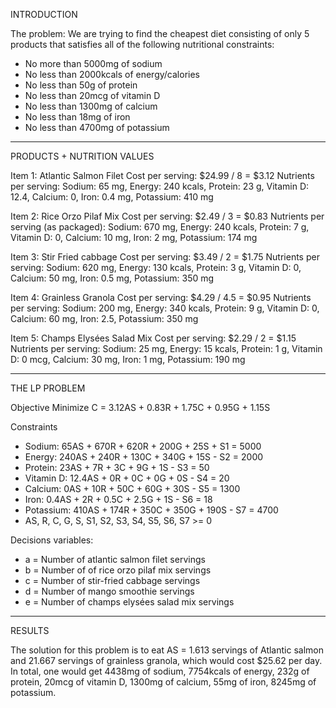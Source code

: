 INTRODUCTION

The problem: We are trying to find the cheapest diet consisting of only 5 products that satisfies all of the following nutritional constraints:
- No more than 5000mg of sodium
- No less than 2000kcals of energy/calories
- No less than 50g of protein
- No less than 20mcg of vitamin D
- No less than 1300mg of calcium
- No less than 18mg of iron
- No less than 4700mg of potassium 

----------------------------------------------
PRODUCTS + NUTRITION VALUES

Item 1: Atlantic Salmon Filet
Cost per serving: $24.99 / 8 = $3.12
Nutrients per serving: Sodium: 65 mg, Energy: 240 kcals, Protein: 23 g, Vitamin D: 12.4, Calcium: 0, Iron: 0.4 mg, Potassium: 410 mg

Item 2: Rice Orzo Pilaf Mix
Cost per serving: $2.49 / 3 = $0.83
Nutrients per serving (as packaged): Sodium: 670 mg, Energy: 240 kcals, Protein: 7 g, Vitamin D: 0, Calcium: 10 mg, Iron: 2 mg, Potassium: 174 mg

Item 3: Stir Fried cabbage
Cost per serving: $3.49 / 2 = $1.75
Nutrients per serving: Sodium: 620 mg, Energy: 130 kcals, Protein: 3 g, Vitamin D: 0, Calcium: 50 mg, Iron: 0.5 mg, Potassium: 350 mg

Item 4: Grainless Granola
Cost per serving: $4.29 / 4.5 = $0.95
Nutrients per serving: Sodium: 200 mg, Energy: 340 kcals, Protein: 9 g, Vitamin D: 0, Calcium: 60 mg, Iron: 2.5, Potassium: 350 mg

Item 5: Champs Elysées Salad Mix
Cost per serving: $2.29 / 2 = $1.15
Nutrients per serving: Sodium: 25 mg, Energy: 15 kcals, Protein: 1 g, Vitamin D: 0 mcg, Calcium: 30 mg, Iron: 1 mg, Potassium: 190 mg

----------------------------------------------
THE LP PROBLEM

Objective
Minimize C = 3.12AS + 0.83R + 1.75C + 0.95G + 1.15S

Constraints
- Sodium: 65AS + 670R + 620R + 200G + 25S + S1 = 5000
- Energy: 240AS + 240R + 130C + 340G + 15S - S2 = 2000
- Protein: 23AS + 7R + 3C + 9G + 1S - S3 = 50
- Vitamin D: 12.4AS + 0R + 0C + 0G + 0S  - S4 = 20
- Calcium:  0AS + 10R + 50C + 60G + 30S - S5 = 1300
- Iron:  0.4AS + 2R + 0.5C + 2.5G + 1S - S6 = 18
- Potassium:  410AS + 174R + 350C + 350G + 190S - S7 = 4700
- AS, R, C, G, S, S1, S2, S3, S4, S5, S6, S7 >= 0

Decisions variables: 
- a = Number of atlantic salmon filet servings
- b = Number of of rice orzo pilaf mix servings
- c = Number of stir-fried cabbage servings
- d = Number of mango smoothie servings
- e = Number of champs elysées salad mix servings

----------------------------------------------
RESULTS

The solution for this problem is to eat AS = 1.613 servings of Atlantic salmon and 21.667 servings of grainless granola, which would cost $25.62 per day. In total, one would get 4438mg of sodium, 7754kcals of energy, 232g of protein, 20mcg of vitamin D, 1300mg of calcium, 55mg of iron, 8245mg of potassium.
